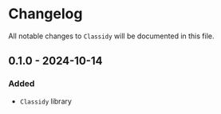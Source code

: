 # Changelog

All notable changes to `Classidy` will be documented in this file.

## 0.1.0 - 2024-10-14

### Added
- `Classidy` library